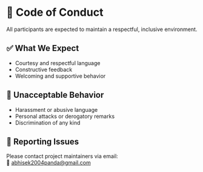 # 🌟 Code of Conduct

All participants are expected to maintain a respectful, inclusive environment.

## ✅ What We Expect

- Courtesy and respectful language
- Constructive feedback
- Welcoming and supportive behavior

## 🚫 Unacceptable Behavior

- Harassment or abusive language
- Personal attacks or derogatory remarks
- Discrimination of any kind

## 📩 Reporting Issues

Please contact project maintainers via email:  
📧 abhisek2004panda@gmail.com
